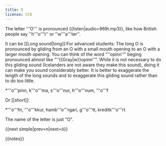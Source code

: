 ```yaml
---
title: O
license: CC0
---
```


The letter '''O''' is pronounced {{listen|audio=969t.mp3}}, like how British people say ''h'''o'''t'' or ''w'''a'''ter''.

It can be [[Long sound|long]]:<ref>For advanced students: The long O is pronounced by gliding from an O with a small mouth opening to an O with a larger mouth opening. You can think of the word "''opinn''" beging pronounced almost like "''{{Gray|w}}opinn''". While it is not necessary to do this gliding sound (Icelanders are not aware they make this sound), doing it can make you sound considerably better. It is better to exaggerate the length of the long sounds and to exaggerate this gliding sound rather than to do too little.</ref>

*'''o'''pinn, k'''o'''ma, s'''o'''nur, h'''o'''num, '''o'''f

Or [[short]]:

*'''o'''fn, '''o'''kkur, hamb'''o'''rgari, g'''o'''tt, kreditk'''o'''rt

The name of the letter is just "O".

{{next simple|prev=n|next=ó}}

{{notes}}